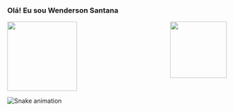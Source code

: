 ### Olá! Eu sou Wenderson Santana

<div>
  
  <img  height="160em" src="https://github-readme-stats.vercel.app/api?username=Wendssantana&show_icons=true&theme=dark&include_all_commits=true&count_private=true"/>
  <img align="right" height="130em" src="https://github-readme-stats.vercel.app/api/top-langs/?username=Wendssantana&layout=compact&langs_count=16&theme=dark"/>
</div>

![Snake animation](https://github.com//Wendssantana/blob/output/github-contribution-grid-snake.svg)
